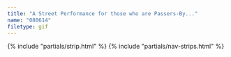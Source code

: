 ```yaml
---
title: "A Street Performance for those who are Passers-By..."
name: "080614"
filetype: gif
---
```


{% include "partials/strip.html" %}
{% include "partials/nav-strips.html" %}